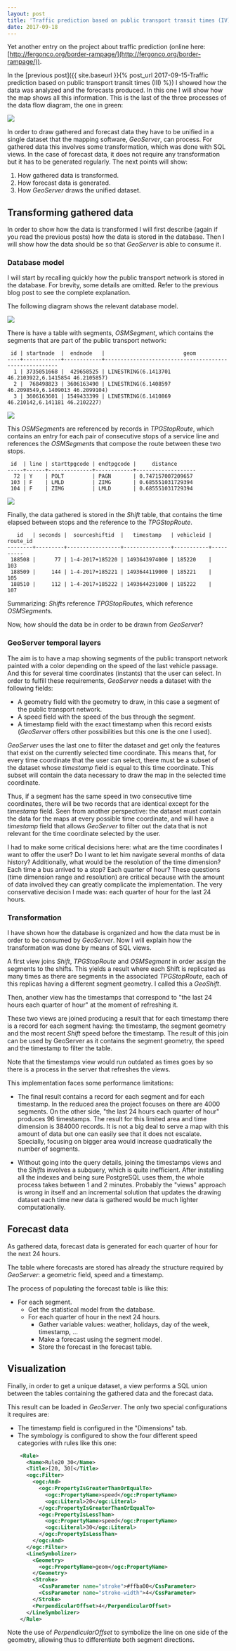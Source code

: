 ```yaml
---
layout: post
title: 'Traffic prediction based on public transport transit times (IV): Visualization'
date: 2017-09-18
---
```


Yet another entry on the project about traffic prediction (online here: [http://fergonco.org/border-rampage/](http://fergonco.org/border-rampage/)).

In the [previous post]({{ site.baseurl }}{% post_url 2017-09-15-Traffic prediction based on public transport transit times (III) %}) I showed how the data was analyzed and the forecasts produced. In this one I will show how the map shows all this information. This is the last of the three processes of the data flow diagram, the one in green:

![](/assets/tpg/dfd0.png)

In order to draw gathered and forecast data they have to be unified in a single dataset that the mapping software, *GeoServer*, can process. For gathered data this involves some transformation, which was done with SQL views. In the case of forecast data, it does not require any transformation but it has to be generated regularly. The next points will show:

1. How gathered data is transformed.
2. How forecast data is generated.
3. How *GeoServer* draws the unified dataset.

## Transforming gathered data

In order to show how the data is transformed I will first describe (again if you read the previous posts) how the data is stored in the database. Then I will show how the data should be so that *GeoServer* is able to consume it.

### Database model

I will start by recalling quickly how the public transport network is stored in the database. For brevity, some details are omitted. Refer to the previous blog post to see the complete explanation.

The following diagram shows the relevant database model.

![](/assets/tpg/network-database-model.png)

There is have a table with segments, *OSMSegment*, which contains the segments that are part of the public transport network:

	 id | startnode  |  endnode   |                         geom                          
	----+------------+------------+-------------------------------------------------------
	  1 | 3735051668 |  429658525 | LINESTRING(6.1413701 46.2103922,6.1415854 46.2105857)
	  2 |  768498823 | 3606163490 | LINESTRING(6.1408597 46.2098549,6.1409013 46.2099104)
	  3 | 3606163601 | 1549433399 | LINESTRING(6.1410869 46.210142,6.141181 46.2102227)

![](/assets/tpg/osmsegment.png)

This *OSMSegment*s are referenced by records in *TPGStopRoute*, which contains an entry for each pair of consecutive stops of a service line and references the *OSMSegment*s that compose the route between these two stops.

	 id  | line | starttpgcode | endtpgcode |     distance      
	-----+------+--------------+------------+-------------------
	  72 | Y    | POLT         | PAGN       | 0.747157007209657
	 103 | F    | LMLD         | ZIMG       | 0.685551031729394
	 104 | F    | ZIMG         | LMLD       | 0.685551031729394

![](/assets/tpg/tpgstoproute.png)

Finally, the data gathered is stored in the *Shift* table, that contains the time elapsed between stops and the reference to the *TPGStopRoute*.

	   id   | seconds |  sourceshiftid  |   timestamp   | vehicleid | route_id 
	--------+---------+-----------------+---------------+-----------+----------
	 188508 |      77 | 1-4-2017+185220 | 1493643974000 | 185220    |      103
	 188509 |     144 | 1-4-2017+185221 | 1493644119000 | 185221    |      105
	 188510 |     112 | 1-4-2017+185222 | 1493644231000 | 185222    |      107

Summarizing: *Shift*s reference *TPGStopRoute*s, which reference *OSMSegment*s.

Now, how should the data be in order to be drawn from *GeoServer*?

### GeoServer temporal layers

The aim is to have a map showing segments of the public transport network painted with a color depending on the speed of the last vehicle passage. And this for several time coordinates (instants) that the user can select. In order to fulfill these requirements, *GeoServer* needs a dataset with the following fields:

* A geometry field with the geometry to draw, in this case a segment of the public transport network.
* A speed field with the speed of the bus through the segment.
* A timestamp field with the exact timestamp when this record exists (*GeoServer* offers other possibilities but this one is the one I used).

*GeoServer* uses the last one to filter the dataset and get only the features that exist on the currently selected time coordinate. This means that, for every time coordinate that the user can select, there must be a subset of the dataset whose *timestamp* field is equal to this time coordinate. This subset will contain the data necessary to draw the map in the selected time coordinate.

Thus, if a segment has the same speed in two consecutive time coordinates, there will be two records that are identical except for the *timestamp* field. Seen from another perspective: the dataset must contain the data for the maps at every possible time coordinate, and will have a *timestamp* field that allows *GeoServer* to filter out the data that is not relevant for the time coordinate selected by the user.

I had to make some critical decisions here: what are the time coordinates I want to offer the user? Do I want to let him navigate several months of data history? Additionally, what would be the resolution of the time dimension? Each time a bus arrived to a stop? Each quarter of hour? These questions (time dimension range and resolution) are critical because with the amount of data involved they can greatly complicate the implementation. The very conservative decision I made was: each quarter of hour for the last 24 hours.

### Transformation

I have shown how the database is organized and how the data must be in order to be consumed by *GeoServer*. Now I will explain how the transformation was done by means of SQL views.

A first view joins *Shift*, *TPGStopRoute* and *OSMSegment* in order assign the segments to the shifts. This yields a result where each Shift is replicated as many times as there are segments in the associated *TPGStopRoute*, each of this replicas having a different segment geometry. I called this a *GeoShift*.

Then, another view has the timestamps that correspond to "the last 24 hours each quarter of hour" at the moment of refreshing it.

These two views are joined producing a result that for each timestamp there is a record for each segment having: the timestamp, the segment geometry and the most recent *Shift* speed before the timestamp. The result of this join can be used by GeoServer as it contains the segment geometry, the speed and the timestamp to filter the table.

Note that the timestamps view would run outdated as times goes by so there is a process in the server that refreshes the views.

This implementation faces some performance limitations:

* The final result contains a record for each segment and for each timestamp. In the reduced area the project focuses on there are 4000 segments. On the other side, "the last 24 hours each quarter of hour" produces 96 timestamps. The result for this limited area and time dimension is 384000 records. It is not a big deal to serve a map with this amount of data but one can easily see that it does not escalate. Specially, focusing on bigger area would increase quadratically the number of segments.

* Without going into the query details, joining the timestamps views and the *Shift*s involves a subquery, which is quite inefficient. After installing all the indexes and being sure PostgreSQL uses them, the whole process takes between 1 and 2 minutes. Probably the "views" approach is wrong in itself and an incremental solution that updates the drawing dataset each time new data is gathered would be much lighter computationally.

## Forecast data

As gathered data, forecast data is generated for each quarter of hour for the next 24 hours.

The table where forecasts are stored has already the structure required by *GeoServer*: a geometric field, speed and a timestamp.

The process of populating the forecast table is like this:

* For each segment.
  * Get the statistical model from the database.
  * For each quarter of hour in the next 24 hours.
    * Gather variable values: weather, holidays, day of the week, timestamp, ...
    * Make a forecast using the segment model.
	* Store the forecast in the forecast table.

## Visualization

Finally, in order to get a unique dataset, a view performs a SQL union between the tables containing the gathered data and the forecast data.

This result can be loaded in *GeoServer*. The only two special configurations it requires are:

* The timestamp field is configured in the "Dimensions" tab.
* The symbology is configured to show the four different speed categories with rules like this one:

```xml
	<Rule>
	  <Name>Rule20_30</Name>
	  <Title>[20, 30[</Title>
	  <ogc:Filter>
		<ogc:And>
		  <ogc:PropertyIsGreaterThanOrEqualTo>
			<ogc:PropertyName>speed</ogc:PropertyName>
			<ogc:Literal>20</ogc:Literal>
		  </ogc:PropertyIsGreaterThanOrEqualTo>
		  <ogc:PropertyIsLessThan>
			<ogc:PropertyName>speed</ogc:PropertyName>
			<ogc:Literal>30</ogc:Literal>
		  </ogc:PropertyIsLessThan>
		</ogc:And>
	  </ogc:Filter>
	  <LineSymbolizer>
		<Geometry>
		  <ogc:PropertyName>geom</ogc:PropertyName>
		</Geometry>     
		<Stroke>
		  <CssParameter name="stroke">#ffba00</CssParameter>
		  <CssParameter name="stroke-width">4</CssParameter>
		</Stroke>
		<PerpendicularOffset>4</PerpendicularOffset>
	  </LineSymbolizer>
	</Rule>
```

  Note the use of *PerpendicularOffset* to symbolize the line on one side of the geometry, allowing thus to differentiate both segment directions.




